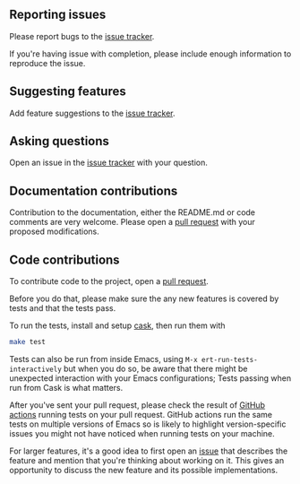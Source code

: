 ## Reporting issues

Please report bugs to the [issue tracker][issues].

If you're having issue with completion, please include enough 
information to reproduce the issue.

## Suggesting features

Add feature suggestions to the [issue tracker][issues].

## Asking questions

Open an issue in the [issue tracker][issues] with your question.

## Documentation contributions

Contribution to the documentation, either the README.md or code
comments are very welcome. Please open a [pull request][pulls] with
your proposed modifications.

## Code contributions

To contribute code to the project, open a [pull request][pulls].

Before you do that, please make sure the any new features is covered
by tests and that the tests pass. 

To run the tests, install and setup
[cask], then run them with 
```bash
make test
```

Tests can also be run from inside Emacs,
using `M-x ert-run-tests-interactively` but when you do so, be aware
that there might be unexpected interaction with your Emacs
configurations; Tests passing when run from Cask is what matters.

After you've sent your pull request, please check the result of
[GitHub actions][actions] running tests on your pull request. GitHub
actions run the same tests on multiple versions of Emacs so is likely
to highlight version-specific issues you might not have noticed when
running tests on your machine.

For larger features, it's a good idea to first open an 
[issue][issues] that describes the feature and mention that you're
thinking about working on it. This gives an opportunity to discuss the
new feature and its possible implementations.

[cask]: https://github.com/szermatt/hlts/issues
[issues]: https://github.com/szermatt/hlts/issues
[actions]: https://github.com/szermatt/hlts/actions
[pulls]: https://github.com/szermatt/hlts/pulls
